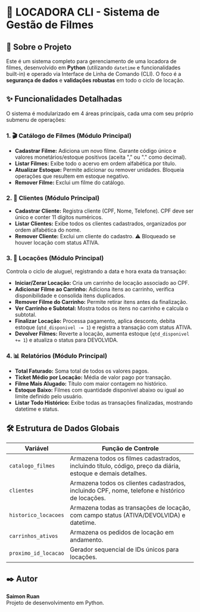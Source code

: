 <h1>🍿 LOCADORA CLI - Sistema de Gestão de Filmes</h1>

<h2>📌 Sobre o Projeto</h2>
<p>
  Este é um sistema completo para gerenciamento de uma locadora de filmes, desenvolvido em <strong>Python</strong> (utilizando <code>datetime</code> e funcionalidades built-in) e operado via Interface de Linha de Comando (CLI). 
  O foco é a <strong>segurança de dados</strong> e <strong>validações robustas</strong> em todo o ciclo de locação.
</p>

<h2>✨ Funcionalidades Detalhadas</h2>
<p>O sistema é modularizado em 4 áreas principais, cada uma com seu próprio submenu de operações:</p>

<h3>1. 🎬 Catálogo de Filmes (Módulo Principal)</h3>
<ul>
  <li><strong>Cadastrar Filme:</strong> Adiciona um novo filme. Garante código único e valores monetários/estoque positivos (aceita "," ou "." como decimal).</li>
  <li><strong>Listar Filmes:</strong> Exibe todo o acervo em ordem alfabética por título.</li>
  <li><strong>Atualizar Estoque:</strong> Permite adicionar ou remover unidades. Bloqueia operações que resultem em estoque negativo.</li>
  <li><strong>Remover Filme:</strong> Exclui um filme do catálogo.</li>
</ul>

<h3>2. 👤 Clientes (Módulo Principal)</h3>
<ul>
  <li><strong>Cadastrar Cliente:</strong> Registra cliente (CPF, Nome, Telefone). CPF deve ser único e conter 11 dígitos numéricos.</li>
  <li><strong>Listar Clientes:</strong> Exibe todos os clientes cadastrados, organizados por ordem alfabética do nome.</li>
  <li><strong>Remover Cliente:</strong> Exclui um cliente do cadastro. ⚠️ Bloqueado se houver locação com status ATIVA.</li>
</ul>

<h3>3. 🛒 Locações (Módulo Principal)</h3>
<p>Controla o ciclo de aluguel, registrando a data e hora exata da transação:</p>
<ul>
  <li><strong>Iniciar/Zerar Locação:</strong> Cria um carrinho de locação associado ao CPF.</li>
  <li><strong>Adicionar Filme ao Carrinho:</strong> Adiciona itens ao carrinho, verifica disponibilidade e consolida itens duplicados.</li>
  <li><strong>Remover Filme do Carrinho:</strong> Permite retirar itens antes da finalização.</li>
  <li><strong>Ver Carrinho e Subtotal:</strong> Mostra todos os itens no carrinho e calcula o subtotal.</li>
  <li><strong>Finalizar Locação:</strong> Processa pagamento, aplica desconto, debita estoque (<code>qtd_disponivel -= 1</code>) e registra a transação com status ATIVA.</li>
  <li><strong>Devolver Filmes:</strong> Reverte a locação, aumenta estoque (<code>qtd_disponivel += 1</code>) e atualiza o status para DEVOLVIDA.</li>
</ul>

<h3>4. 📊 Relatórios (Módulo Principal)</h3>
<ul>
  <li><strong>Total Faturado:</strong> Soma total de todos os valores pagos.</li>
  <li><strong>Ticket Médio por Locação:</strong> Média de valor pago por transação.</li>
  <li><strong>Filme Mais Alugado:</strong> Título com maior contagem no histórico.</li>
  <li><strong>Estoque Baixo:</strong> Filmes com quantidade disponível abaixo ou igual ao limite definido pelo usuário.</li>
  <li><strong>Listar Todo Histórico:</strong> Exibe todas as transações finalizadas, mostrando datetime e status.</li>
</ul>

<h2>🛠️ Estrutura de Dados Globais</h2>
<table>
  <thead>
    <tr>
      <th>Variável</th>
      <th>Função de Controle</th>
    </tr>
  </thead>
  <tbody>
    <tr>
      <td><code>catalogo_filmes</code></td>
      <td>Armazena todos os filmes cadastrados, incluindo título, código, preço da diária, estoque e demais detalhes.</td>
    </tr>
    <tr>
      <td><code>clientes</code></td>
      <td>Armazena todos os clientes cadastrados, incluindo CPF, nome, telefone e histórico de locações.</td>
    </tr>
    <tr>
      <td><code>historico_locacoes</code></td>
      <td>Armazena todas as transações de locação, com campo status (ATIVA/DEVOLVIDA) e datetime.</td>
    </tr>
    <tr>
      <td><code>carrinhos_ativos</code></td>
      <td>Armazena os pedidos de locação em andamento.</td>
    </tr>
    <tr>
      <td><code>proximo_id_locacao</code></td>
      <td>Gerador sequencial de IDs únicos para locações.</td>
    </tr>
  </tbody>
</table>

<h2>✒️ Autor</h2>
<p>
  <strong>Saimon Ruan</strong><br>
  Projeto de desenvolvimento em Python.
</p>
